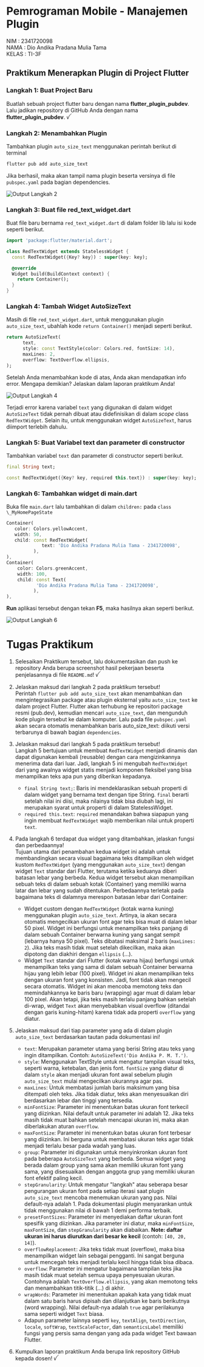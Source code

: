 # Pemrograman Mobile - Manajemen Plugin

NIM : 2341720098 <br>
NAMA : Dio Andika Pradana Mulia Tama <br>
KELAS : TI-3F

## Praktikum Menerapkan Plugin di Project Flutter

### Langkah 1: Buat Project Baru

Buatlah sebuah project flutter baru dengan nama **flutter_plugin_pubdev**. Lalu jadikan repository di GitHub Anda dengan nama **flutter_plugin_pubdev**. ꪜ

### Langkah 2: Menambahkan Plugin

Tambahkan plugin `auto_size_text` menggunakan perintah berikut di terminal

```dart
flutter pub add auto_size_text
```

Jika berhasil, maka akan tampil nama plugin beserta versinya di file `pubspec.yaml` pada bagian dependencies.

![Output Langkah 2](images/langkah2.png)

### Langkah 3: Buat file red_text_widget.dart

Buat file baru bernama `red_text_widget.dart` di dalam folder lib lalu isi kode seperti berikut.

```dart
import 'package:flutter/material.dart';

class RedTextWidget extends StatelessWidget {
  const RedTextWidget({Key? key}) : super(key: key);

  @override
  Widget build(BuildContext context) {
    return Container();
  }
}
```

### Langkah 4: Tambah Widget AutoSizeText

Masih di file `red_text_widget.dart`, untuk menggunakan plugin `auto_size_text`, ubahlah kode `return Container()` menjadi seperti berikut.

```dart
return AutoSizeText(
      text,
      style: const TextStyle(color: Colors.red, fontSize: 14),
      maxLines: 2,
      overflow: TextOverflow.ellipsis,
);
```

Setelah Anda menambahkan kode di atas, Anda akan mendapatkan info error. Mengapa demikian? Jelaskan dalam laporan praktikum Anda!

![Output Langkah 4](images/langkah4.png)

Terjadi error karena variabel `text` yang digunakan di dalam widget `AutoSizeText` tidak pernah dibuat atau didefinisikan di dalam _scope_ class `RedTextWidget`. Selain itu, untuk menggunakan widget `AutoSizeText`, harus diimport terlebih dahulu.

### Langkah 5: Buat Variabel text dan parameter di constructor

Tambahkan variabel `text` dan parameter di constructor seperti berikut.

```dart
final String text;

const RedTextWidget({Key? key, required this.text}) : super(key: key);
```

### Langkah 6: Tambahkan widget di main.dart

Buka file `main.dart` lalu tambahkan di dalam `children:` pada `class \_MyHomePageState`

```dart
Container(
   color: Colors.yellowAccent,
   width: 50,
   child: const RedTextWidget(
             text: 'Dio Andika Pradana Mulia Tama - 2341720098',
          ),
),
Container(
    color: Colors.greenAccent,
    width: 100,
    child: const Text(
           'Dio Andika Pradana Mulia Tama - 2341720098',
          ),
),
```

**Run** aplikasi tersebut dengan tekan **F5**, maka hasilnya akan seperti berikut.

![Output Langkah 6](images/langkah6.png)

# Tugas Praktikum

1. Selesaikan Praktikum tersebut, lalu dokumentasikan dan push ke repository Anda berupa screenshot hasil pekerjaan beserta penjelasannya di file `README.md`! ꪜ
2. Jelaskan maksud dari langkah 2 pada praktikum tersebut! <br>
   Perintah `flutter pub add auto_size_text` akan menambahkan dan mengintegrasikan package atau plugin eksternal yaitu `auto_size_text` ke dalam project Flutter. Flutter akan terhubung ke repositori package resmi (pub.dev), kemudian mencari `auto_size_text`, dan mengunduh kode plugin tersebut ke dalam komputer. Lalu pada file `pubspec.yaml` akan secara otomatis menambahkan baris auto_size_text: diikuti versi terbarunya di bawah bagian `dependencies`.
3. Jelaskan maksud dari langkah 5 pada praktikum tersebut!<br>
   Langkah 5 bertujuan untuk membuat `RedTextWidget` menjadi dinamis dan dapat digunakan kembali (reusable) dengan cara mengizinkannya menerima data dari luar. Jadi, langkah 5 ini mengubah `RedTextWidget` dari yang awalnya widget statis menjadi komponen fleksibel yang bisa menampilkan teks apa pun yang diberikan kepadanya.

   - `final String text;`: Baris ini mendeklarasikan sebuah properti di dalam widget yang bernama text dengan tipe String. `final` berarti setelah nilai ini diisi, maka nilainya tidak bisa diubah lagi, ini merupakan syarat untuk properti di dalam StatelessWidget.
   - `required this.text`: `required` menandakan bahwa siapapun yang ingin membuat `RedTextWidget` wajib memberikan nilai untuk properti `text`.

4. Pada langkah 6 terdapat dua widget yang ditambahkan, jelaskan fungsi dan perbedaannya! <br>
   Tujuan utama dari penambahan kedua widget ini adalah untuk membandingkan secara visual bagaimana teks ditampilkan oleh widget kustom `RedTextWidget` (yang menggunakan `auto_size_text`) dengan widget `Text` standar dari Flutter, terutama ketika keduanya diberi batasan lebar yang berbeda. Kedua widget tersebut akan menampilkan sebuah teks di dalam sebuah kotak (Container) yang memiliki warna latar dan lebar yang sudah ditentukan. Perbedaannya terletak pada bagaimana teks di dalamnya merespon batasan lebar dari Container:
   - Widget custom dengan `RedTextWidget` (kotak warna kuning) menggunakan plugin `auto_size_text`. Artinya, ia akan secara otomatis mengecilkan ukuran font agar teks bisa muat di dalam lebar 50 pixel. Widget ini berfungsi untuk menampilkan teks panjang di dalam sebuah Container berwarna kuning yang sangat sempit (lebarnya hanya 50 pixel). Teks dibatasi maksimal 2 baris (`maxLines: 2`). Jika teks masih tidak muat setelah dikecilkan, maka akan dipotong dan diakhiri dengan `ellipsis` (...).
   - Widget `Text` standar dari Flutter (kotak warna hijau) berfungsi untuk menampilkan teks yang sama di dalam sebuah Container berwarna hijau yang lebih lebar (100 pixel). Widget ini akan menampilkan teks dengan ukuran font yang konsisten. Jadi, font tidak akan mengecil secara otomatis. Widget ini akan mencoba memotong teks dan memindahkannya ke baris baru (wrapping) agar muat di dalam lebar 100 pixel. Akan tetapi, jika teks masih terlalu panjang bahkan setelah di-wrap, widget `Text` akan menyebabkan visual overflow (ditandai dengan garis kuning-hitam) karena tidak ada properti `overflow` yang diatur.
5. Jelaskan maksud dari tiap parameter yang ada di dalam plugin `auto_size_text` berdasarkan tautan pada dokumentasi ini! <br>

   - `text`: Merupakan parameter utama yang berisi String atau teks yang ingin ditampilkan. Contoh: `AutoSizeText('Dio Andika P. M. T.')`.
   - `style`: Menggunakan TextStyle untuk mengatur tampilan visual teks, seperti warna, ketebalan, dan jenis font. `fontSize` yang diatur di dalam `style` akan menjadi ukuran font awal sebelum plugin `auto_size_text` mulai mengecilkan ukurannya agar pas.
   - `maxLines`: Untuk membatasi jumlah baris maksimum yang bisa ditempati oleh teks. Jika tidak diatur, teks akan menyesuaikan diri berdasarkan lebar dan tinggi yang tersedia.
   - `minFontSize`: Parameter ini menentukan batas ukuran font terkecil yang diizinkan. Nilai default untuk parameter ini adalah 12. Jika teks masih tidak muat bahkan setelah mencapai ukuran ini, maka akan diberlakukan aturan `overflow`.
   - `maxFontSize`: Parameter ini menentukan batas ukuran font terbesar yang diizinkan. Ini berguna untuk membatasi ukuran teks agar tidak menjadi terlalu besar pada wadah yang luas.
   - `group`: Parameter ini digunakan untuk menyinkronkan ukuran font pada beberapa `AutoSizeText` yang berbeda. Semua widget yang berada dalam group yang sama akan memiliki ukuran font yang sama, yang disesuaikan dengan anggota grup yang memiliki ukuran font efektif paling kecil.
   - `stepGranularity`: Untuk mengatur "langkah" atau seberapa besar pengurangan ukuran font pada setiap iterasi saat plugin `auto_size_text` mencoba menemukan ukuran yang pas. Nilai default-nya adalah 1. Pada dokumentasi plugin menyarankan untuk tidak menggunakan nilai di bawah 1 demi performa terbaik.
   - `presetFontSizes`: Parameter ini menyediakan daftar ukuran font spesifik yang diizinkan. Jika parameter ini diatur, maka `minFontSize`, `maxFontSize`, dan `stepGranularity` akan diabaikan. **Note: daftar ukuran ini harus diurutkan dari besar ke kecil** (contoh: `[40, 20, 14]`).
   - `overflowReplacement`: Jika teks tidak muat (overflow), maka bisa menampilkan widget lain sebagai pengganti. Ini sangat berguna untuk mencegah teks menjadi terlalu kecil hingga tidak bisa dibaca.
   - `overflow`: Parameter ini mengatur bagaimana tampilan teks jika masih tidak muat setelah semua upaya penyesuaian ukuran. Contohnya adalah `TextOverflow.ellipsis`, yang akan memotong teks dan menambahkan titik-titik (...) di akhir.
   - `wrapWords`: Parameter ini menentukan apakah kata yang tidak muat dalam satu baris harus dipisah dan dilanjutkan ke baris berikutnya (word wrapping). Nilai default-nya adalah `true` agar perilakunya sama seperti widget `Text` biasa.
   - Adapun parameter lainnya seperti `key`, `textAlign`, `textDirection`, `locale`, `softWrap`, `textScaleFactor`, dan `semanticsLabel` memiliki fungsi yang persis sama dengan yang ada pada widget Text bawaan Flutter.

6. Kumpulkan laporan praktikum Anda berupa link repository GitHub kepada dosen! ꪜ
